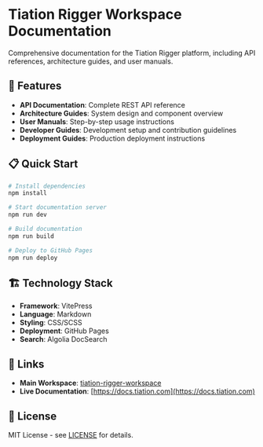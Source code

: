 # Tiation Rigger Workspace Documentation

Comprehensive documentation for the Tiation Rigger platform, including API references, architecture guides, and user manuals.

## 🚀 Features

- **API Documentation**: Complete REST API reference
- **Architecture Guides**: System design and component overview
- **User Manuals**: Step-by-step usage instructions
- **Developer Guides**: Development setup and contribution guidelines
- **Deployment Guides**: Production deployment instructions

## 📋 Quick Start

```bash
# Install dependencies
npm install

# Start documentation server
npm run dev

# Build documentation
npm run build

# Deploy to GitHub Pages
npm run deploy
```

## 🏗️ Technology Stack

- **Framework**: VitePress
- **Language**: Markdown
- **Styling**: CSS/SCSS
- **Deployment**: GitHub Pages
- **Search**: Algolia DocSearch

## 🔗 Links

- **Main Workspace**: [tiation-rigger-workspace](https://github.com/tiation/tiation-rigger-workspace)
- **Live Documentation**: [https://docs.tiation.com](https://docs.tiation.com)

## 📄 License

MIT License - see [LICENSE](LICENSE) for details.

